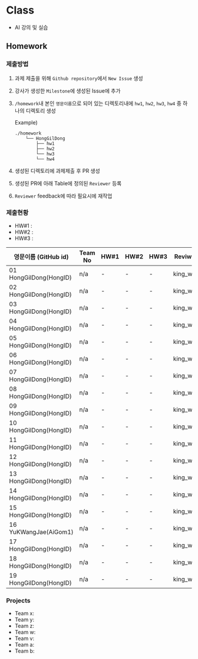 # Class

* AI 강의 및 실습

## Homework

### 제출방법

1. 과제 제출을 위해 `Github repository`에서 `New Issue` 생성

2. 강사가 생성한 `Milestone`에 생성된 Issue에 추가 

3. `/homework`내 본인 `영문이름`으로 되어 있는 디렉토리내에 `hw1`, `hw2`, `hw3`, `hw4` 중 하나의 디렉토리 생성

    Example)
    ```
    ./homework
        └── HongGilDong
            ├── hw1
            ├── hw2
            └── hw3
            └── hw4
    ```

4. 생성된 디렉토리에 과제제출 후 PR 생성

5. 생성된 PR에 아래 Table에 정의된 `Reviewer` 등록

6. `Reviewer` feedback에 따라 필요시에 재작업

### 제출현황

* HW#1 :
* HW#2 :
* HW#3 :


| 영문이름 (GitHub id)           | Team No | HW#1 | HW#2 | HW#3 | Reviwer | 
|-------------------------------|---------|------|------|------|---------|
| 01 HongGilDong(HongID) | n/a | - | - | - | king_wss |
| 02 HongGilDong(HongID) | n/a | - | - | - | king_wss |
| 03 HongGilDong(HongID) | n/a | - | - | - | king_wss |
| 04 HongGilDong(HongID) | n/a | - | - | - | king_wss |
| 05 HongGilDong(HongID) | n/a | - | - | - | king_wss |
| 06 HongGilDong(HongID) | n/a | - | - | - | king_wss |
| 07 HongGilDong(HongID) | n/a | - | - | - | king_wss |
| 08 HongGilDong(HongID) | n/a | - | - | - | king_wss |
| 09 HongGilDong(HongID) | n/a | - | - | - | king_wss |
| 10 HongGilDong(HongID) | n/a | - | - | - | king_wss |
| 11 HongGilDong(HongID) | n/a | - | - | - | king_wss |
| 12 HongGilDong(HongID) | n/a | - | - | - | king_wss |
| 13 HongGilDong(HongID) | n/a | - | - | - | king_wss |
| 14 HongGilDong(HongID) | n/a | - | - | - | king_wss |
| 15 HongGilDong(HongID) | n/a | - | - | - | king_wss |
| 16 YuKWangJae(AiGom1) | n/a | - | - | - | king_wss |
| 17 HongGilDong(HongID) | n/a | - | - | - | king_wss |
| 18 HongGilDong(HongID) | n/a | - | - | - | king_wss |
| 19 HongGilDong(HongID) | n/a | - | - | - | king_wss |

### Projects

* Team x:
* Team y:
* Team z:
* Team w:
* Team v:
* Team a:
* Team b:

